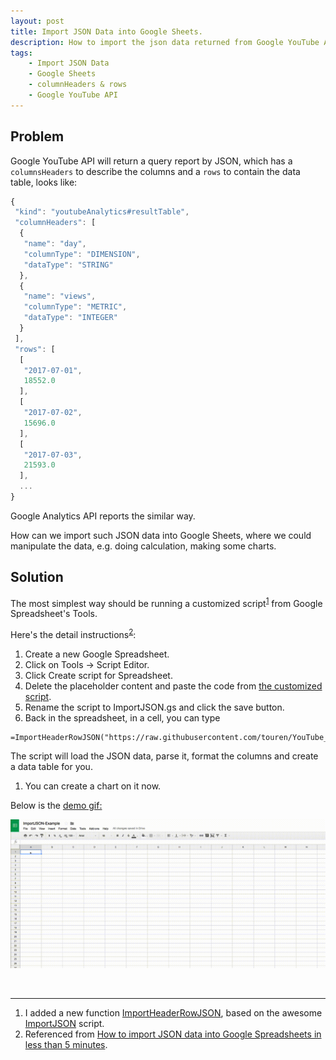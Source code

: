 ```yaml
---
layout: post
title: Import JSON Data into Google Sheets.
description: How to import the json data returned from Google YouTube API into a Google Spreadsheet.
tags: 
    - Import JSON Data
    - Google Sheets
    - columnHeaders & rows
    - Google YouTube API
---
```


## Problem
Google YouTube API will return a query report by JSON, which has a `columnsHeaders` to describe the columns and a `rows` to contain the data table, looks like:
```javascript
{
 "kind": "youtubeAnalytics#resultTable",
 "columnHeaders": [
  {
   "name": "day",
   "columnType": "DIMENSION",
   "dataType": "STRING"
  },
  {
   "name": "views",
   "columnType": "METRIC",
   "dataType": "INTEGER"
  }
 ],
 "rows": [
  [
   "2017-07-01",
   18552.0
  ],
  [
   "2017-07-02",
   15696.0
  ],
  [
   "2017-07-03",
   21593.0
  ],
  ...
}
```

Google Analytics API reports the similar way. 

How can we import such JSON data into Google Sheets, where we could manipulate the data, e.g. doing calculation, making some charts.

## Solution
The most simplest way should be running a customized script<sup>[1](#footnote1)</sup> from Google Spreadsheet's Tools.

Here's the detail instructions<sup>[2](#footnote1)</sup>:

1. Create a new Google Spreadsheet.
1. Click on Tools -> Script Editor.
1. Click Create script for Spreadsheet.
1. Delete the placeholder content and paste the code from <a href="https://raw.githubusercontent.com/touren/YouTube_API/master/importJSON.gs" target="_blank">the customized script</a>.
1. Rename the script to ImportJSON.gs and click the save button.
1. Back in the spreadsheet, in a cell, you can type 
```
=ImportHeaderRowJSON("https://raw.githubusercontent.com/touren/YouTube_API/master/query_report_view_by_day.json")
```
The script will load the JSON data, parse it, format the columns and create a data table for you.
1. You can create a chart on it now.

Below is the 
<a href="/assets/images/import_json_into_google_sheets/importJSON.gif" title="Demo GIF" target="_blank">demo gif:</a>

![Import Demo][Demo]

&nbsp;

----------
1. <a name="footnote1"></a>I added a new function [ImportHeaderRowJSON], based on the awesome [ImportJSON] script.
1. <a name="footnote2"></a>Referenced from [How to import JSON data into Google Spreadsheets in less than 5 minutes].



[How to import JSON data into Google Spreadsheets in less than 5 minutes]: https://medium.com/@paulgambill/how-to-import-json-data-into-google-spreadsheets-in-less-than-5-minutes-a3fede1a014a
[ImportHeaderRowsJSON Raw]: https://raw.githubusercontent.com/touren/YouTube_API/master/importJSON.gs
[ImportHeaderRowJSON]: https://github.com/touren/YouTube_API/blob/master/importJSON.gs#L99
[ImportJSON]: https://gist.github.com/chrislkeller/5719258
[Demo]: /assets/images/import_json_into_google_sheets/importJSON.gif "Demo GIF"
